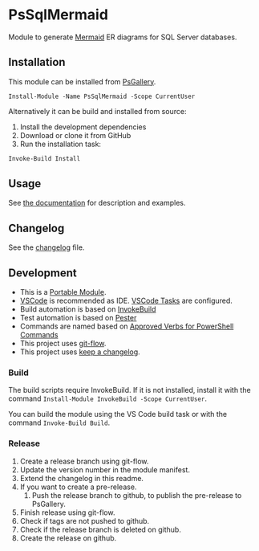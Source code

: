 # PsSqlMermaid

Module to generate [Mermaid](https://mermaid-js.github.io) ER diagrams for SQL Server databases.

## Installation

This module can be installed from [PsGallery](https://www.powershellgallery.com/packages/PsSqlMermaid).

```
Install-Module -Name PsSqlMermaid -Scope CurrentUser
```

Alternatively it can be build and installed from source:

1. Install the development dependencies
2. Download or clone it from GitHub
3. Run the installation task:

```powershell
Invoke-Build Install
```

## Usage

See [the documentation](./Docs) for description and examples.

## Changelog

See the [changelog](./CHANGELOG.md) file.

## Development

- This is a [Portable Module](https://docs.microsoft.com/de-de/powershell/scripting/dev-cross-plat/writing-portable-modules?view=powershell-7).
- [VSCode](https://code.visualstudio.com) is recommended as IDE. [VSCode Tasks](https://code.visualstudio.com/docs/editor/tasks) are configured.
- Build automation is based on [InvokeBuild](https://github.com/nightroman/Invoke-Build)
- Test automation is based on [Pester](https://pester.dev)
- Commands are named based on [Approved Verbs for PowerShell Commands](https://docs.microsoft.com/de-de/powershell/scripting/developer/cmdlet/approved-verbs-for-windows-powershell-commands)
- This project uses [git-flow](https://github.com/nvie/gitflow).
- This project uses [keep a changelog](https://keepachangelog.com/en/1.0.0/).

### Build

The build scripts require InvokeBuild. If it is not installed, install it with the command `Install-Module InvokeBuild -Scope CurrentUser`.

You can build the module using the VS Code build task or with the command `Invoke-Build Build`.

### Release

1. Create a release branch using git-flow.
2. Update the version number in the module manifest.
3. Extend the changelog in this readme.
4. If you want to create a pre-release.
   1. Push the release branch to github, to publish the pre-release to PsGallery.
5. Finish release using git-flow.
6. Check if tags are not pushed to github.
7. Check if the release branch is deleted on github.
8. Create the release on github.
